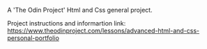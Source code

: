 A 'The Odin Project' Html and Css general project.

Project instructions and informartion link: https://www.theodinproject.com/lessons/advanced-html-and-css-personal-portfolio
